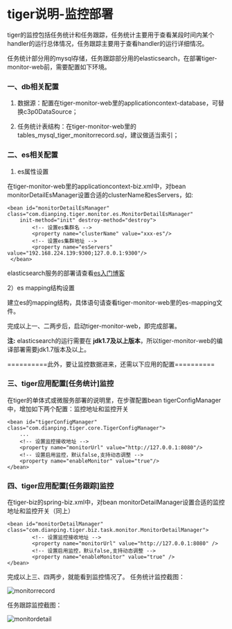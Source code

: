 # tiger说明-监控部署
tiger的监控包括任务统计和任务跟踪，任务统计主要用于查看某段时间内某个handler的运行总体情况，任务跟踪主要用于查看handler的运行详细情况。

任务统计部分用的mysql存储，任务跟踪部分用的elasticsearch，在部署tiger-monitor-web前，需要配置如下环境。

### 一、db相关配置
1) 数据源：配置在tiger-monitor-web里的applicationcontext-database，可替换c3p0DataSource；

2) 任务统计表结构：在tiger-monitor-web里的tables_mysql_tiger_monitorrecord.sql，建议做适当索引；

### 二、es相关配置
1) es属性设置

在tiger-monitor-web里的applicationcontext-biz.xml中，对bean monitorDetailEsManager设置合适的clusterName和esServers，如:

```
<bean id="monitorDetailEsManager" 	 class="com.dianping.tiger.monitor.es.MonitorDetailEsManager" 
	init-method="init" destroy-method="destroy">
		<!-- 设置es集群名 -->
     	<property name="clusterName" value="xxx-es"/>
     	<!-- 设置es集群地址 -->
     	<property name="esServers" value="192.168.224.139:9300;127.0.0.1:9300"/>
 </bean>
```
elasticsearch服务的部署请查看[es入门博客](https://my.oschina.net/tkyuan/blog/733494)

2）es mapping结构设置

建立es的mapping结构，具体语句请查看tiger-monitor-web里的es-mapping文件。

完成以上一、二两步后，启动tiger-monitor-web，即完成部署。

**注:** elasticsearch的运行需要在 **jdk1.7及以上版本**，所以tiger-monitor-web的编译部署需要jdk1.7版本及以上。

==========此外，要让监控数据进来，还需以下应用的配置==========

### 三、tiger应用配置[任务统计]监控

在tiger的单体式或微服务部署的说明里，在步骤配置bean tigerConfigManager中，增加如下两个配置：监控地址和监控开关

```
<bean id="tigerConfigManager" class="com.dianping.tiger.core.TigerConfigManager">
	...
	<!-- 设置监控接收地址 -->
	<property name="monitorUrl" value="http://127.0.0.1:8080"/>
	<!-- 设置启用监控，默认false,支持动态调整 -->
	<property name="enableMonitor" value="true"/>
</bean>
```

### 四、tiger应用配置[任务跟踪]监控
在tiger-biz的spring-biz.xml中，对bean monitorDetailManager设置合适的监控地址和监控开关（同上）

```
<bean id="monitorDetailManager" class="com.dianping.tiger.biz.task.monitor.MonitorDetailManager">
		<!-- 设置监控接收地址 -->
		<property name="monitorUrl" value="http://127.0.0.1:8080" />
		<!-- 设置启用监控，默认false,支持动态调整 -->
		<property name="enableMonitor" value="true" />
</bean>
```
完成以上三、四两步，就能看到监控情况了。
任务统计监控截图：

![monitorrecord](https://github.com/tkyuan/tiger/blob/master/tiger-service/src/main/resources/img/monitorrecord.png)

任务跟踪监控截图：

![monitordetail](https://github.com/tkyuan/tiger/blob/master/tiger-service/src/main/resources/img/monitordetail.png)